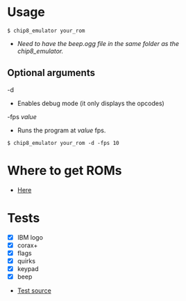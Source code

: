 # Usage
```
$ chip8_emulator your_rom
```
* *Need to have the beep.ogg file in the same folder as the chip8\_emulator.*  
## Optional arguments 
-d  
* Enables debug mode (it only displays the opcodes) 
   
-fps *value*  
* Runs the program at *value* fps.  
```
$ chip8_emulator your_rom -d -fps 10
```

# Where to get ROMs
* [Here](https://johnearnest.github.io/chip8Archive/)

# Tests
- [x] IBM logo
- [x] corax+
- [x] flags
- [x] quirks
- [x] keypad
- [x] beep  
* [Test source](https://github.com/Timendus/chip8-test-suite)
